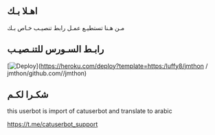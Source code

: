## اهـلا بـك
مـن هـنا تستطيـع عمـل رابط تنصيـب خـاص بـك

## رابـط السـورس للتنـصيـب

[![Deploy](https://www.herokucdn.com/deploy/button.svg)](https://heroku.com/deploy?template=https:/Iuffy8/jmthon
/
jmthon/github.com//jmthon)

## شكـرا لكـم 


this userbot is import of catuserbot and translate to arabic

https://t.me/catuserbot_support
